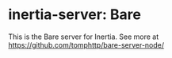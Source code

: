 # inertia-server: Bare
This is the Bare server for Inertia. See more at https://github.com/tomphttp/bare-server-node/